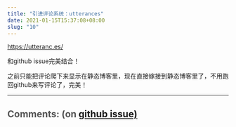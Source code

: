 ```yaml
---
title: "引进评论系统：utterances"
date: 2021-01-15T15:37:08+08:00
slug: "10"
---
```


https://utteranc.es/ 

和github issue完美结合！

之前只能把评论爬下来显示在静态博客里，现在直接嫁接到静态博客里了，不用跑回github来写评论了，完美！


<hr style="width: 100%"/>

<h1 style="font-size: 1.5em;color:#555;font-weight: bold;">Comments: (on <a href="https://github.com/jrdeng/jrdeng.github.io/issues/10">github issue)</a></h1>


<script src="https://utteranc.es/client.js"
        repo="jrdeng/jrdeng.github.io"
        issue-number="10"
        theme="github-light"
        crossorigin="anonymous"
        async>
</script>
